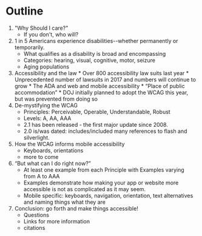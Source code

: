 # Outline

1. "Why Should I care?"
    * If you don't, who will?
2. 1 in 5 Americans experience disabilities--whether permanently or temporarily.
    * What qualifies as a disability is broad and encompassing
    * Categories: hearing, visual, cognitive, motor, seizure
    * Aging populations
3.   Accessibility and the law
    * Over 800 accessibility law suits last year
    * Unprecedented number of lawsuits in 2017 and numbers will continue to grow
    * The ADA and web and mobile accessibility
    * “Place of public accommodation”
    * DOJ initially planned to adopt the WCAG this year, but was prevented from doing so
4. De-mystifying the WCAG
    * Principles: Perceivable, Operable, Understandable, Robust
    * Levels: A, AA, AAA
    * 2.1 has been released - the first major update since 2008.
    * 2.0 is/was dated: includes/included many references to flash and silverlight.
5. How the WCAG informs mobile accessibility
    * Keyboards, orientations
    * more to come
6. “But what can I do right now?”
    * At least one example from each Principle with Examples varying from A to AAA
    * Examples demonstrate how making your app or website more accessible is not as complicated as it may seem.
    * Mobile specific: keyboards, navigation, orientation, text alternatives and naming things what they are
7. Conclusion: go forth and make things accessible!
    * Questions
    * Links for more information
    * citations